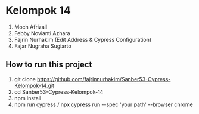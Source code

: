 # Kelompok 14
1. Moch Afrizall
2. Febby Novianti Azhara
3. Fajrin Nurhakim (Edit Address & Cypress Configuration)
4. Fajar Nugraha Sugiarto



## How to run this project
1. git clone https://github.com/fajrinnurhakim/Sanber53-Cypress-Kelompok-14.git
2. cd Sanber53-Cypress-Kelompok-14
3. npm install
4. npm run cypress / npx cypress run --spec 'your path' --browser chrome

